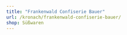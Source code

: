 ```yaml
---
title: "Frankenwald Confiserie Bauer"
url: /kronach/frankenwald-confiserie-bauer/
shop: Süßwaren
---
```

